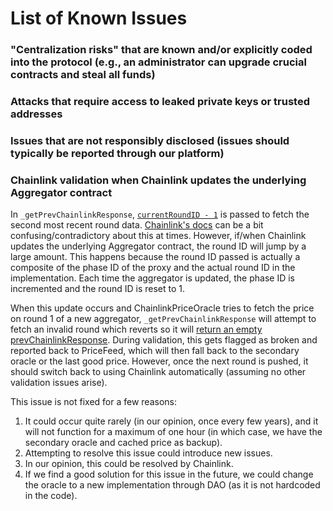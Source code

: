 # List of Known Issues

### "Centralization risks" that are known and/or explicitly coded into the protocol (e.g., an administrator can upgrade crucial contracts and steal all funds)

### Attacks that require access to leaked private keys or trusted addresses

### Issues that are not responsibly disclosed (issues should typically be reported through our platform)

### Chainlink validation when Chainlink updates the underlying Aggregator contract

In `_getPrevChainlinkResponse`, [`currentRoundID - 1`](https://github.com/tempusfinance/raft-contracts/blob/6ae47df6a76a9f812f69907f507a48300d2e0567/contracts/Oracles/ChainlinkPriceOracle.sol#L101) is passed to fetch the second most recent round data. [Chainlink's docs](https://docs.chain.link/data-feeds/historical-data#roundid-in-proxy) can be a bit confusing/contradictory about this at times. However, if/when Chainlink updates the underlying Aggregator contract, the round ID will jump by a large amount. This happens because the round ID passed is actually a composite of the phase ID of the proxy and the actual round ID in the implementation. Each time the aggregator is updated, the phase ID is incremented and the round ID is reset to 1.

When this update occurs and ChainlinkPriceOracle tries to fetch the price on round 1 of a new aggregator, `_getPrevChainlinkResponse` will attempt to fetch an invalid round which reverts so it will [return an empty prevChainlinkResponse](https://github.com/tempusfinance/raft-contracts/blob/6ae47df6a76a9f812f69907f507a48300d2e0567/contracts/Oracles/ChainlinkPriceOracle.sol#L97). During validation, this gets flagged as broken and reported back to PriceFeed, which will then fall back to the secondary oracle or the last good price. However, once the next round is pushed, it should switch back to using Chainlink automatically (assuming no other validation issues arise).

This issue is not fixed for a few reasons:

1. It could occur quite rarely (in our opinion, once every few years), and it will not function for a maximum of one hour (in which case, we have the secondary oracle and cached price as backup).
2. Attempting to resolve this issue could introduce new issues.
3. In our opinion, this could be resolved by Chainlink.
4. If we find a good solution for this issue in the future, we could change the oracle to a new implementation through DAO (as it is not hardcoded in the code).
